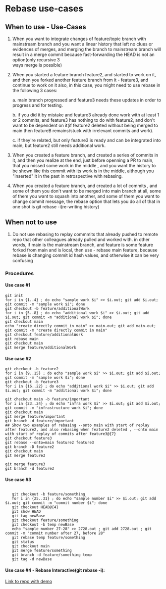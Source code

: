 # Rebase use-cases 

## When to use - Use-Cases
1. When you want to integrate changes of feature/topic branch with mainstream branch and you want a linear history that left no clues or evidences of 
   merges, and merging the branch to mainstream branch will result in a merge commit because fast-forwarding the HEAD is not an option(only recursive 3  
   ways merge is possible)
   
2. When you started a feature branch feature2, and started to work on it, and then you forked another feature branch from it - feature3, and continue to work on it also, in this case, you might need to use rebase in the following 3 cases:

      a. main branch progressed and feature3 needs these updates in order to progress and for testing.   
     
      b. if you did it by mistake and feature3 already done work with at least 1 or 2 commits, and feature3 has nothing to do with feature2, and 
         don't want to be dependent on it(if feature2 deleted without being merged to main then featureB remains/stuck with irrelevant commits and work).
         
      c. if they're related, but only feature3 is ready and can be integrated into main, but feature2 still needs additional work.
   
      
3. When you created a feature branch, and created a series of commits in it, and then you realize at the end, just before openning a PR to main, that you missed some work in the middle , and you want the history to be shown like this commit with its work is in the middle, although you "inserted" it in the past in retrospective with rebasing.

4. When you created a feature branch, and created a lot of commits , and some of them you don't want to be merged into main branch at all, some of them you want to squash into another, and some of them you want to change commit message, the rebase option that lets you do all of that in one shot is git rebase -i(re-writing history)

## When not to use

 1. Do not use rebasing to replay commmits that already pushed to remote repo that other colleagues already pulled and worked with.
    in other words, if main is the mainstream branch, and feature is some feature forked from main and is local, then use - rebase main feature, because rebase is changing commit id hash values, and otherwise it can be very confusing


### Procedures
#### Use case #1
```shell
git init 
for i in {1..4} ; do echo "sample work $i" >> $i.out; git add $i.out; git commit -m "sample work $i"; done
git checkout -b feature/additionalWork
for i in {5..8} ; do echo "additional work $i" >> $i.out; git add $i.out; git commit -m "additional work $i"; done
git checkout main
echo "create directly commit in main" >> main.out; git add main.out; git commit -m "create directly commit in main"
git checkout feature/additionalWork 
git rebase main
git checkout main
git merge feature/additionalWork
```

#### Use case #2
```shell
git checkout -b feature2
for i in {9..15} ; do echo "sample work $i" >> $i.out; git add $i.out; git commit -m "sample work $i"; done
git checkout -b feature3
for i in {16..22} ; do echo "additional work $i" >> $i.out; git add $i.out; git commit -m "additional work $i"; done

git checkout main -b feature/important
for i in {23..24} ; do echo "infra work $i" >> $i.out; git add $i.out; git commit -m "infrastructure work $i"; done
git checkout main
git merge feature/important
git branch -d feature/important
## Show two examples of rebasing --onto main with start of replay after feature2, and also rebasing when feature2 deleted , --onto main with start of replay of commits after feature3@{7}
git checkout feature3
git rebase --onto=main feature2 feature3
git branch -D feature2
git checkout main
git merge feature3

git merge feature3
git branch -d feature3
```

#### Use case #3
```shell
   
   git checkout -b feature/something
   for i in {25..31} ; do echo "sample number $i" >> $i.out; git add $i.out; git commit -m "commit number $i"; done
   git checkout HEAD@{4}
   git show HEAD
   git tag newBase
   git checkout feature/something
   git checkout -b temp newBase
   echo "sample number 27-28" >> 2728.out ; git add 2728.out ; git commit -m "commit number after 27, before 28"
   git rebase temp feature/something
   git status
   git checkout main
   git merge feature/something
   git branch -d feature/something temp
   git tag -d newBase

```

#### Use case #4 - Rebase Interactive(git rebase -i):
[Link to repo with demo](https://github.com/zvigrinberg/git-interactive-rebase-demo/)




